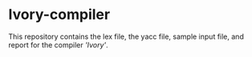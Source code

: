 # Ivory-compiler

This repository contains the lex file, the yacc file, sample input file, and report for the compiler _'Ivory'_.
